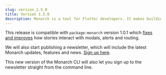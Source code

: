 ```yaml
---
slug: version_1.5.0
title: Version 1.5.0
description: Monarch is a tool for Flutter developers. It makes building beautiful apps a simpler and faster experience.
---
```


This release is compatible with `package:monarch` version 1.0.1 which [fixes 
and improves](https://github.com/Dropsource/monarch/issues/25) how stories interact with modals, alerts and routing.

We will also start publishing a newsletter, which will include the latest 
Monarch updates, features and news. [Sign up here](https://docs.google.com/forms/d/e/1FAIpQLSfD9L92rymZnf-z18hWj0gyqrnBFNcc7U3YB3QyiI0_3PMxhQ/viewform?usp=sf_link).

This new version of the Monarch CLI will also let you sign up to the newsletter
straight from the command line.

